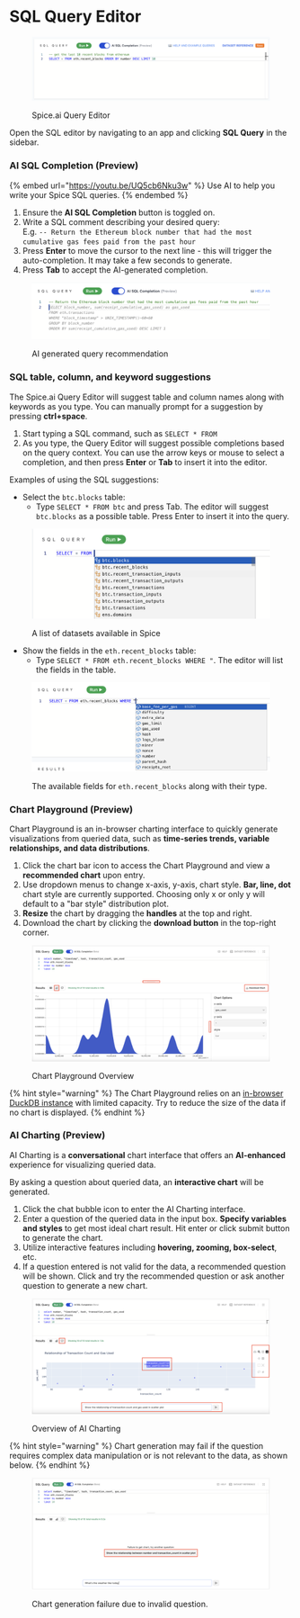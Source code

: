 # SQL Query Editor

<figure><img src="../.gitbook/assets/image (15).png" alt=""><figcaption><p>Spice.ai Query Editor</p></figcaption></figure>

Open the SQL editor by navigating to an app and clicking **SQL Query** in the sidebar.

### AI SQL Completion (Preview)

{% embed url="https://youtu.be/UQ5cb6Nku3w" %}
Use AI to help you write your Spice SQL queries.
{% endembed %}

1. Ensure the **AI SQL Completion** button is toggled on.
2. Write a SQL comment describing your desired query: \
   E.g.  `-- Return the Ethereum block number that had the most cumulative gas fees paid from the past hour`
3. Press **Enter** to move the cursor to the next line - this will trigger the auto-completion. It may take a few seconds to generate.
4. Press **Tab** to accept the AI-generated completion.

<figure><img src="../.gitbook/assets/Screenshot 2023-01-11 at 7.28.38 PM.png" alt=""><figcaption><p>AI generated query recommendation</p></figcaption></figure>

### SQL table, column, and keyword suggestions

The Spice.ai Query Editor will suggest table and column names along with keywords as you type. You can manually prompt for a suggestion by pressing **ctrl+space**.

1. Start typing a SQL command, such as `SELECT * FROM`
2. As you type, the Query Editor will suggest possible completions based on the query context. You can use the arrow keys or mouse to select a completion, and then press **Enter** or **Tab** to insert it into the editor.

Examples of using the SQL suggestions:

* Select the `btc.blocks` table:
  * Type `SELECT * FROM btc` and press Tab. The editor will suggest `btc.blocks` as a possible table. Press Enter to insert it into the query.

<figure><img src="../.gitbook/assets/Screenshot 2023-01-09 at 10.24.15 AM.png" alt=""><figcaption><p>A list of datasets available in Spice</p></figcaption></figure>

* Show the fields in the `eth.recent_blocks` table:
  * Type `SELECT * FROM eth.recent_blocks WHERE "`. The editor will list the fields in the table.

<figure><img src="../.gitbook/assets/Screenshot 2023-01-09 at 10.27.43 AM.png" alt=""><figcaption><p>The available fields for <code>eth.recent_blocks</code> along with their type.</p></figcaption></figure>

### Chart Playground (Preview)

Chart Playground is an in-browser charting interface to quickly generate visualizations from queried data, such as **time-series trends, variable relationships, and data distributions**.

1. Click the chart bar icon to access the Chart Playground and view a **recommended chart** upon entry.
2. Use dropdown menus to change x-axis, y-axis, chart style. **Bar, line, dot** chart style are currently supported. Choosing only x or only y will default to a "bar style" distribution plot.
3. **Resize** the chart by dragging the **handles** at the top and right.
4. Download the chart by clicking the **download button** in the top-right corner.

<figure><img src="../.gitbook/assets/image (26).png" alt=""><figcaption><p>Chart Playground Overview</p></figcaption></figure>

{% hint style="warning" %}
The Chart Playground relies on an [in-browser DuckDB instance](https://uwdata.github.io/mosaic/core/#mosaic-core) with limited capacity. Try to reduce the size of the data if no chart is displayed.
{% endhint %}

### AI Charting (Preview)

AI Charting is a **conversational** chart interface that offers an **AI-enhanced** experience for visualizing queried data.

By asking a question about queried data, an **interactive chart** will be generated.

1. Click the chat bubble icon to enter the AI Charting interface.
2. Enter a question of the queried data in the input box. **Specify variables and styles** to get most ideal chart result. Hit enter or click submit button to generate the chart.
3. Utilize interactive features including **hovering, zooming, box-select**, etc.
4. If a question entered is not valid for the data, a recommended question will be shown. Click and try the recommended question or ask another question to generate a new chart.

<figure><img src="../.gitbook/assets/image (28).png" alt=""><figcaption><p>Overview of AI Charting</p></figcaption></figure>

{% hint style="warning" %}
Chart generation may fail if the question requires complex data manipulation or is not relevant to the data, as shown below.
{% endhint %}

<figure><img src="../.gitbook/assets/image (30).png" alt=""><figcaption><p>Chart generation failure due to invalid question.</p></figcaption></figure>

